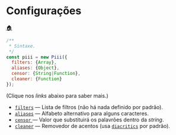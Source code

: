 # Configurações

[:house:](./README.md#readme)

```js
/**
 * Sintaxe.
 */
const piii = new Piii({
  filters: {Array},
  aliases: {Object},
  censor: {String|Function},
  cleaner: {Function}
});
```

(Clique nos *links* abaixo para saber mais.)

* [`filters`](./opcoes/1-filters.md) ― Lista de filtros (não há nada definido por padrão).
* [`aliases`](./opcoes/2-aliases.md) ― Alfabeto alternativo para alguns caracteres.
* [`censor` ](./opcoes/3-censor.md)― Valor que substituirá os palavrões dentro da *string*.
* [`cleaner`](./opcoes/4-cleaner.md) ― Removedor de acentos (usa [`diacritics`](https://npm.im/diacritics) por padrão).
